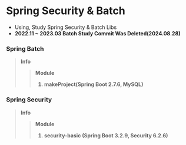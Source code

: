 # Spring Security & Batch

- Using, Study Spring Security & Batch Libs
- <b>2022.11 ~ 2023.03 Batch Study Commit Was Deleted(2024.08.28)<b/>

### Spring Batch
> Info
>> Module
>> 1. makeProject(Spring Boot 2.7.6, MySQL)



### Spring Security
> Info
>> Module
>> 1. security-basic (Spring Boot 3.2.9, Security 6.2.6)